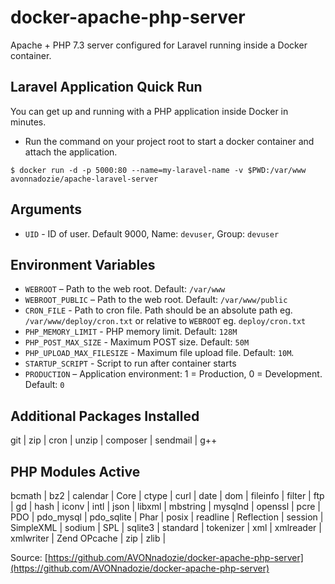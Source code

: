# docker-apache-php-server
Apache + PHP 7.3 server configured for Laravel running inside a Docker container.

## Laravel Application Quick Run

You can get up and running with a PHP application inside Docker in minutes.

- Run the command on your project root to start a docker container and attach the application. 
```
$ docker run -d -p 5000:80 --name=my-laravel-name -v $PWD:/var/www avonnadozie/apache-laravel-server
```

## Arguments

- `UID` - ID of user. Default 9000, Name: `devuser`, Group: `devuser`

## Environment Variables

- `WEBROOT` – Path to the web root. Default: `/var/www`
- `WEBROOT_PUBLIC` – Path to the web root. Default: `/var/www/public`
- `CRON_FILE` - Path to cron file. Path should be an absolute path eg. `/var/www/deploy/cron.txt` or relative to `WEBROOT` eg. `deploy/cron.txt`
- `PHP_MEMORY_LIMIT` - PHP memory limit. Default: `128M`
- `PHP_POST_MAX_SIZE` - Maximum POST size. Default: `50M`
- `PHP_UPLOAD_MAX_FILESIZE` - Maximum file upload file. Default: `10M`.
- `STARTUP_SCRIPT` - Script to run after container starts
- `PRODUCTION` – Application environment: 1 = Production, 0 = Development. Default: `0`

## Additional Packages Installed
git |
zip |
cron |
unzip |
composer |
sendmail |
g++

## PHP Modules Active
bcmath |
bz2 |
calendar |
Core |
ctype |
curl |
date |
dom |
fileinfo |
filter |
ftp |
gd |
hash |
iconv |
intl |
json |
libxml |
mbstring |
mysqlnd |
openssl |
pcre |
PDO |
pdo_mysql |
pdo_sqlite |
Phar |
posix |
readline |
Reflection |
session |
SimpleXML |
sodium |
SPL |
sqlite3 |
standard |
tokenizer |
xml |
xmlreader |
xmlwriter |
Zend OPcache |
zip |
zlib |

Source: [https://github.com/AVONnadozie/docker-apache-php-server](https://github.com/AVONnadozie/docker-apache-php-server)
